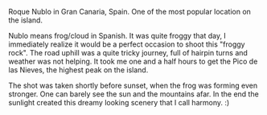 ---
---
Roque Nublo in Gran Canaria, Spain. One of the most popular location on the island.

Nublo means frog/cloud in Spanish. It was quite froggy that day, I immediately realize it would be
a perfect occasion to shoot this "froggy rock". The road uphill was a quite tricky journey, full of
hairpin turns and weather was not helping. It took me one and a half hours to get the Pico de las
Nieves, the highest peak on the island.

The shot was taken shortly before sunset, when the frog was forming even stronger. One can barely
see the sun and the mountains afar. In the end the sunlight created this dreamy looking scenery
that I call harmony. :)
